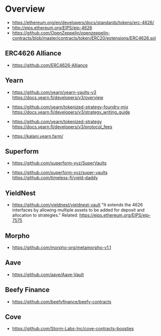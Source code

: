 # Overview

- https://ethereum.org/en/developers/docs/standards/tokens/erc-4626/
- http://eips.ethereum.org/EIPS/eip-4626
- https://github.com/OpenZeppelin/openzeppelin-contracts/blob/master/contracts/token/ERC20/extensions/ERC4626.sol

## ERC4626 Alliance

- https://github.com/ERC4626-Alliance

## Yearn

- https://github.com/yearn/yearn-vaults-v3
https://docs.yearn.fi/developers/v3/overview

- https://github.com/yearn/tokenized-strategy-foundry-mix
https://docs.yearn.fi/developers/v3/strategy_writing_guide

- https://github.com/yearn/tokenized-strategy
https://docs.yearn.fi/developers/v3/protocol_fees

- https://kalani.yearn.farm/

## Superform

- https://github.com/superform-xyz/SuperVaults

- https://github.com/superform-xyz/super-vaults
https://github.com/timeless-fi/yield-daddy

## YieldNest

- https://github.com/yieldnest/yieldnest-vault
"It extends the 4626 interfaces by allowing multiple assets to be added for deposit and allocation to strategies."
Related: https://eips.ethereum.org/EIPS/eip-7575

## Morpho

- https://github.com/morpho-org/metamorpho-v1.1

## Aave

- https://github.com/aave/Aave-Vault

## Beefy Finance

- https://github.com/beefyfinance/beefy-contracts

## Cove

- https://github.com/Storm-Labs-Inc/cove-contracts-boosties